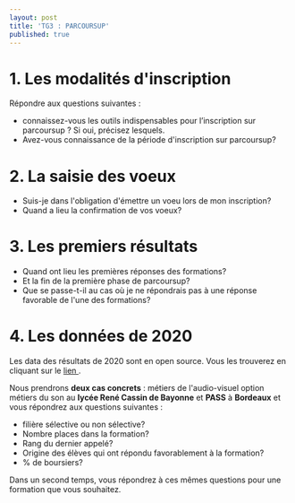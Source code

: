 ```yaml
---
layout: post
title: 'TG3 : PARCOURSUP'
published: true
---
```





# 1. Les modalités d'inscription

Répondre aux questions suivantes : 
- connaissez-vous les outils indispensables pour l’inscription sur parcoursup ?
Si oui, précisez lesquels. 
- Avez-vous connaissance de la période d'inscription sur parcoursup?

# 2. La saisie des voeux

- Suis-je dans l'obligation d'émettre un voeu lors de mon inscription?
- Quand a lieu la confirmation de vos voeux?

# 3. Les premiers résultats

- Quand ont lieu les premières réponses des formations? 
- Et la fin de la première phase de parcoursup?
- Que se passe-t-il au cas où je ne répondrais pas à une réponse favorable de l'une des formations?

# 4. Les données de 2020

Les data des résultats de 2020 sont en open source. Vous les trouverez en cliquant sur le  <a href="https://data.enseignementsup-recherche.gouv.fr/pages/parcoursupdata/?disjunctive.fili">lien </a>.

Nous prendrons **deux cas concrets**  : métiers de l'audio-visuel option métiers du son au **lycée René Cassin de Bayonne** et **PASS** à **Bordeaux** et vous répondrez aux questions suivantes :

- filière sélective ou non sélective?
- Nombre places dans la formation?
- Rang du dernier appelé?
- Origine des élèves qui ont répondu favorablement à la formation?
- % de boursiers?

Dans un second temps, vous répondrez à ces mêmes questions pour une formation que vous souhaitez.



